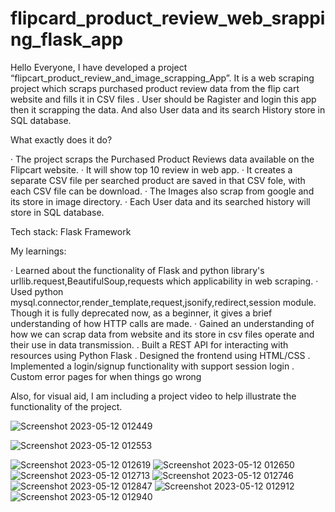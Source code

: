 # flipcard_product_review_web_srapping_flask_app
Hello Everyone,
I have developed a project “flipcart_product_review_and_image_scrapping_App”. It is a web scraping project which scraps purchased product review data from the flip cart website and fills it in CSV files . User should be Ragister and login this app then it scrapping the data. And also User data and its search History store in SQL database.

What exactly does it do?

· The project scraps the Purchased Product Reviews data available on the Flipcart website.
· It will show top 10 review in web app.
· It creates a separate CSV file per searched product are saved in that CSV fole, with each CSV file can be download.
· The Images also scrap from google and its store in image directory.
· Each User data and its searched history will store in SQL database.

Tech stack: Flask Framework

My learnings:

· Learned about the functionality of Flask and python library's urllib.request,BeautifulSoup,requests which applicability in web scraping.
· Used python mysql.connector,render_template,request,jsonify,redirect,session module. Though it is fully deprecated now, as a beginner, it gives a brief understanding of how HTTP calls are made.
· Gained an understanding of how we can scrap data from website and its store in csv files operate and their use in data transmission.
. Built a REST API for interacting with resources using Python Flask
. Designed the frontend using HTML/CSS
. Implemented a login/signup functionality with support session login
. Custom error pages for when things go wrong

Also, for visual aid, I am including a project video to help illustrate the functionality of the project.

![Screenshot 2023-05-12 012449](https://github.com/kishan42/flipcard_product_review_web_srapping_flask_app/assets/87411436/7f29771b-78ba-40c6-a39b-4f41b1c05323)

![Screenshot 2023-05-12 012553](https://github.com/kishan42/flipcard_product_review_web_srapping_flask_app/assets/87411436/e02bb585-a212-46cd-af03-ea2eb1eca0f2)

![Screenshot 2023-05-12 012619](https://github.com/kishan42/flipcard_product_review_web_srapping_flask_app/assets/87411436/84b68a99-cae3-4126-aa3f-6f54dbfa9ee3)
![Screenshot 2023-05-12 012650](https://github.com/kishan42/flipcard_product_review_web_srapping_flask_app/assets/87411436/df049461-81c9-4970-ab68-96cb34a18f11)
![Screenshot 2023-05-12 012713](https://github.com/kishan42/flipcard_product_review_web_srapping_flask_app/assets/87411436/8db3715b-4e2f-4a37-af9e-a519bcf02f6d)
![Screenshot 2023-05-12 012746](https://github.com/kishan42/flipcard_product_review_web_srapping_flask_app/assets/87411436/1c18e4d3-ce83-4a7a-b958-092e10d09733)
![Screenshot 2023-05-12 012847](https://github.com/kishan42/flipcard_product_review_web_srapping_flask_app/assets/87411436/2cc2635e-eeb2-42a0-b950-f5e1313ddc32)
![Screenshot 2023-05-12 012912](https://github.com/kishan42/flipcard_product_review_web_srapping_flask_app/assets/87411436/ed330e93-bbdd-40be-bfc7-0c167e533971)
![Screenshot 2023-05-12 012940](https://github.com/kishan42/flipcard_product_review_web_srapping_flask_app/assets/87411436/3f066d2e-103a-42ff-9216-c4ca32e99a4e)



